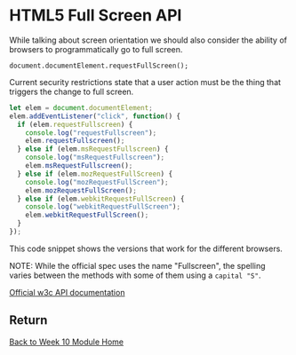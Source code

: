 # HTML5 Full Screen API

While talking about screen orientation we should also consider the ability of browsers to programmatically go to full screen.

`document.documentElement.requestFullScreen();`

Current security restrictions state that a user action must be the thing that triggers the change to full screen.

```js
let elem = document.documentElement;
elem.addEventListener("click", function() {
  if (elem.requestFullscreen) {
    console.log("requestFullscreen");
    elem.requestFullscreen();
  } else if (elem.msRequestFullscreen) {
    console.log("msRequestFullscreen");
    elem.msRequestFullscreen();
  } else if (elem.mozRequestFullScreen) {
    console.log("mozRequestFullScreen");
    elem.mozRequestFullScreen();
  } else if (elem.webkitRequestFullScreen) {
    console.log("webkitRequestFullScreen");
    elem.webkitRequestFullScreen();
  }
});
```

This code snippet shows the versions that work for the different browsers.

NOTE: While the official spec uses the name "Fullscreen", the spelling varies between the methods with some of them using a `capital "S"`.

<YouTube
    title="Fullscreen API"
    url="https://www.youtube.com/embed/aEpQxlKDbwU"
/>

[Official w3c API documentation](http://www.w3.org/TR/screen-orientation/)

## Return

[Back to Week 10 Module Home](./README.md)
